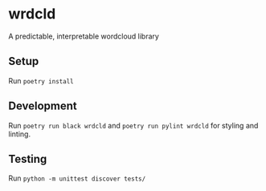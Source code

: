 # wrdcld
A predictable, interpretable wordcloud library

## Setup
Run `poetry install`

## Development
Run `poetry run black wrdcld` and `poetry run pylint wrdcld` for styling and linting.

## Testing
Run `python -m unittest discover tests/`
